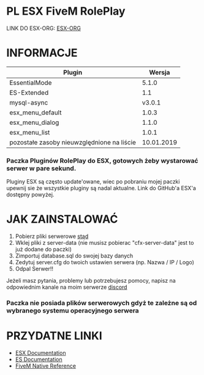 # PL ESX FiveM RolePlay
LINK DO ESX-ORG:
[ESX-ORG](https://github.com/ESX-Org)

# INFORMACJE

| Plugin | Wersja |
| --- | --- |
| EssentialMode | 5.1.0 |
| ES-Extended | 1.1 |
| mysql-async | v3.0.1 |
| esx_menu_default | 1.0.3 |
| esx_menu_dialog | 1.1.0 |
| esx_menu_list | 1.0.1 |
| pozostałe zasoby nieuwzględnione na liście | 10.01.2019 |


### Paczka Pluginów RolePlay do ESX, gotowych żeby wystarować serwer w pare sekund.

Pluginy ESX są często update'owane, wiec po pobraniu mojej paczki upewnij sie że wszystkie pluginy są nadal aktualne. Link do GitHub'a ESX'a dostępny powyżej.

# JAK ZAINSTALOWAĆ

1. Pobierz pliki serwerowe [stąd](https://docs.fivem.net/server-manual/setting-up-a-server/)
2. Wklej pliki z server-data (nie musisz pobierac "cfx-server-data" jest to już dodane do paczki)
3. Zimportuj database.sql do swojej bazy danych
4. Zedytuj server.cfg do twoich ustawien serwera (np. Nazwa / IP / Logo)
5. Odpal Serwer!!

Jeżeli masz pytania, problemy lub potrzebujesz pomocy, napisz na odpowiednim kanale na moim serwerze [discord](https://discord.gg/cyJtwG6)

### Paczka nie posiada plików serwerowych gdyż te zależne są od wybranego systemu operacyjnego serwera


# PRZYDATNE LINKI
- [ESX Documentation](https://esx-org.github.io/) 
- [ES Documentation](https://docs.essentialmode.com/)
- [FiveM Native Reference](https://runtime.fivem.net/doc/reference.html)

